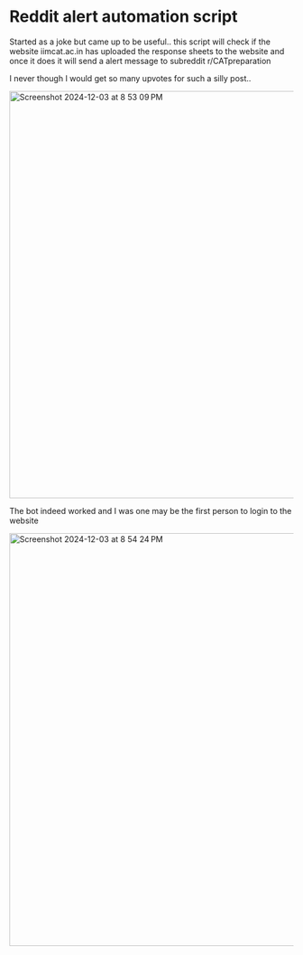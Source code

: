 # Reddit alert automation script
Started as a joke but came up to be useful.. this script will check if the website iimcat.ac.in has uploaded the response sheets to the website and once it does it will send a alert message to subreddit r/CATpreparation

I never though I would get so many upvotes for such a silly post..

<img width="721" alt="Screenshot 2024-12-03 at 8 53 09 PM" src="https://github.com/user-attachments/assets/3eb5b90f-48ec-4670-bded-b8a0e6f5771a">

The bot indeed worked and I was one may be the first person to login to the website

<img width="731" alt="Screenshot 2024-12-03 at 8 54 24 PM" src="https://github.com/user-attachments/assets/147e679e-50ff-4220-9913-c25fdc9750b0">

